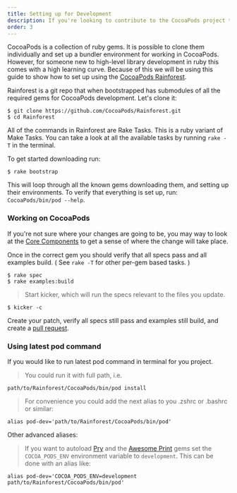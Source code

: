 ```yaml
---
title: Setting up for Development
description: If you're looking to contribute to the CocoaPods project through feature additions or bug fixes, follow these instructions on setting up your development environment.
order: 3
---
```


CocoaPods is a collection of ruby gems. It is possible to clone them individually and set up a bundler environment for working in CocoaPods. However, for someone new to high-level library development in ruby this comes with a high learning curve. Because of this we will be using this guide to show how to set up using the [CocoaPods Rainforest](https://github.com/CocoaPods/Rainforest).

Rainforest is a git repo that when bootstrapped has submodules of all the required gems for CocoaPods development. Let's clone it:

```shell
$ git clone https://github.com/CocoaPods/Rainforest.git
$ cd Rainforest
```
All of the commands in Rainforest are Rake Tasks. This is a ruby variant of Make Tasks. You can take a look at all the available tasks by running `rake -T` in the terminal.

To get started downloading run:

```shell
$ rake bootstrap
```

This will loop through all the known gems downloading them, and setting up their environments. To verify that everything is set up, run: `CocoaPods/bin/pod --help`.

### Working on CocoaPods

If you're not sure where your changes are going to be, you may way to look at the [Core Components](https://guides.cocoapods.org/contributing/components) to get a sense of where the change will take place.

Once in the correct gem you should verify that all specs pass and all examples build. ( See `rake -T` for other per-gem based tasks. )

```shell
$ rake spec
$ rake examples:build
```

> Start kicker, which will run the specs relevant to the files you update.

```shell
$ kicker -c
```

Create your patch, verify all specs still pass and examples still build, and create a [pull request](https://github.com/CocoaPods/CocoaPods/compare).

### Using latest pod command

If you would like to run latest pod command in terminal for you project.

> You could run it with full path, i.e.

```shell
path/to/Rainforest/CocoaPods/bin/pod install
```

> For convenience you could add the next alias to you .zshrc or .bashrc or similar:

```shell
alias pod-dev='path/to/Rainforest/CocoaPods/bin/pod'
```

Other advanced aliases:

> If you want to autoload [Pry](https://github.com/pry/pry) and the [Awesome Print](https://github.com/michaeldv/awesome_print) gems set the ```COCOA_PODS_ENV``` environment variable to ```development```. This can be done with an alias like:

```shell
alias pod-dev='COCOA_PODS_ENV=development path/to/Rainforest/CocoaPods/bin/pod'
```
